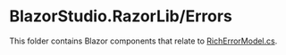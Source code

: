 ﻿# BlazorStudio.RazorLib/Errors
This folder contains Blazor components that relate to [RichErrorModel.cs](/BlazorStudio.ClassLib/Errors/RichErrorModel.cs).